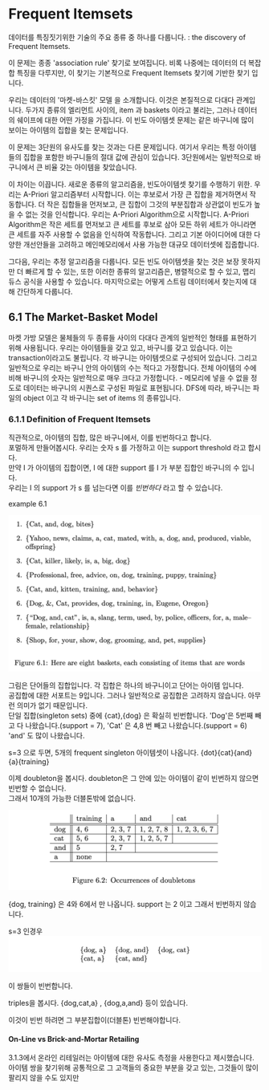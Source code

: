 # Frequent Itemsets

데이터를 특징짓기위한 기술의 주요 종류 중 하나를 다룹니다. : the discovery of Frequent Itemsets.

이 문제는 종종 'association rule' 찾기로 보여집니다. 비록 나중에는 데이터의 더 복잡합 특징을 다루지만, 이 찾기는 기본적으로 Frequent Itemsets 찾기에 기반한 찾기 입니다.

우리는 데이터의 '마켓-바스킷' 모델 을 소개합니다. 이것은 본질적으로 다대다 관계입니다. 두가지 종류의 엘리먼트 사이의, item 과 baskets 이라고 불리는, 그러나 데이터의 쉐이프에 대한 어떤 가정을 가집니다. 이 빈도 아이템셋 문제는 같은 바구니에 많이 보이는 아이템의 집합을 찾는 문제입니다. 

이 문제는 3단원의 유사도를 찾는 것과는 다른 문제입니다.
여기서 우리는 특정 아이템들의 집합을 포함한 바구니들의 절대 값에 관심이 있습니다. 
3단원에서는 일반적으로 바구니에서 큰 비율 갖는 아이템을 찾았습니다.

이 차이는 이끕니다. 새로운 종류의 알고리즘을, 빈도아이템셋 찾기를 수행하기 위한.
우리는 A-Priori 알고리즘부터 시작합니다. 이는 후보로서 가장 큰 집합을 제거하면서 작동합니다. 더 작은 집합들을 먼저보고, 큰 집합이 그것의 부분집합과 상관없이 빈도가 높을 수 없는 것을 인식합니다.
우리는 A-Priori Algorithm으로 시작합니다. A-Priori Algorithm은 작은 세트를 먼저보고 큰 세트를 후보로 삼아 모든 하위 세트가 아니라면 큰 세트를 자주 사용할 수 없음을 인식하여 작동합니다.
그리고 기본 아이디어에 대한 다양한 개선안들을 고려하고 메인메모리에서 사용 가능한 대규모 데이터셋에 집줍합니다.

그다음, 우리는 추정 알고리즘을 다룹니다. 모든 빈도 아이템셋을 찾는 것은 보장 못하지만 더 빠르게 할 수 있는,
또한 이러한 종류의 알고리즘은, 병렬적으로 할 수 있고, 맵리듀스 공식을 사용할 수 있습니다. 
마지막으로는 어떻게 스트림 데이터에서 찾는지에 대해 간단하게 다룹니다.



## 6.1 The Market-Basket Model

마켓 가방 모델은 물체들의 두 종류들 사이의 다대다 관계의 일반적인 형태를 표현하기 위해 사용됩니다. 
우리는 아이템들을 갖고 있고, 바구니를 갖고 있습니다. 이는 transaction이라고도 불립니다.
각 바구니는 아이템셋으로 구성되어 있습니다. 그리고 일반적으로 우리는 바구니 안의 아이템의 수는 적다고 가정합니다. 전체 아이템의 수에 비해
바구니의 숫자는 일반적으로 매우 크다고 가정합니다. - 메모리에 넣을 수 없을 정도로
데이터는 바구니의 시퀀스로 구성된 파일로 표현됩니다. 
DFS에 따라, 바구니는 파일의 object 이고 각 바구니는 set of items 의 종류입니다.



### 6.1.1 Definition of Frequent Itemsets

직관적으로, 아이템의 집합, 많은 바구니에서, 이를 빈번하다고 합니다.  
포멀하게 만들어봅시다. 우리는 숫자 s 를 가정하고 이는 support threshold 라고 합시다.  
만약 I 가 아이템의 집합이면, I 에 대한 support 를 I 가 부분 집합인 바구니의 수 입니다.  
우리는 I 의 support 가 s 를 넘는다면 이를 *빈번하다* 라고 할 수 있습니다.

example 6.1

<img src="06.Frequent Itemsets.assets/image-20200707111932107.png" alt="image-20200707111932107" style="zoom:50%;" />

그림은 단어들의 집합입니다. 각 집합은 하나의 바구니이고 단어는 아이템 입니다.  
공집합에 대한 서포트는 9입니다. 그러나 일반적으로 공집합은 고려하지 않습니다. 아무런 의미가 없기 때문입니다.  
단일 집합(singleton sets) 중에 {cat},{dog} 은 확실히 빈번합니다. 'Dog'은 5번째 빼고 다 나왔습니다.(support = 7), 'Cat' 은 4,8 번 빼고 나왔습니다.(support = 6)  
'and' 도 많이 나왔습니다.

s=3 으로 두면, 5개의 frequent singleton 아이템셋이 나옵니다. {dot}{cat}{and}{a}{training}

이제 doubleton을 봅시다. doubleton은 그 안에 있는 아이템이 같이 빈번하지 않으면 빈번할 수 없습니다.   
그래서 10개의 가능한 더블톤밖에 없습니다. 

<img src="06.Frequent Itemsets.assets/image-20200707113700929.png" alt="image-20200707113700929" style="zoom:50%;" />

{dog, training} 은 4와 6에서 만 나옵니다. support 는 2 이고 그래서 빈번하지 않습니다.

s=3 인경우 <img src="06.Frequent Itemsets.assets/image-20200707113807297.png" alt="image-20200707113807297" style="zoom:50%;" />

이 쌍들이 빈번합니다.

triples을 봅시다. {dog,cat,a} , {dog,a,and} 등이 있습니다.

이것이 빈번 하려면 그 부분집합이(더블톤) 빈번해야합니다.



#### On-Line vs Brick-and-Mortar Retailing

3.1.3에서 온라인 리테일러는 아이템에 대한 유사도 측정을 사용한다고 제시했습니다. 아이템 쌍을 찾기위해 공통적으로 그 고객들의 중요한 부분을 갖고 있는,  그것들이 많이 팔리지 않을 수도 있지만  

